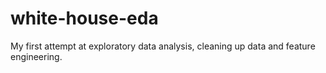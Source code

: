 # white-house-eda
My first attempt at exploratory data analysis, cleaning up data and feature engineering.
